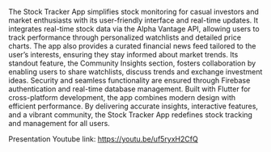 The Stock Tracker App simplifies stock monitoring for casual investors and market enthusiasts with its user-friendly interface and real-time updates. It integrates real-time stock data via the Alpha Vantage API, allowing users to track performance through personalized watchlists and detailed price charts. The app also provides a curated financial news feed tailored to the user’s interests, ensuring they stay informed about market trends. Its standout feature, the Community Insights section, fosters collaboration by enabling users to share watchlists, discuss trends and exchange investment ideas. Security and seamless functionality are ensured through Firebase authentication and real-time database management. Built with Flutter for cross-platform development, the app combines modern design with efficient performance. By delivering accurate insights, interactive features, and a vibrant community, the Stock Tracker App redefines stock tracking and management for all users.


Presentation Youtube link: https://youtu.be/uf5ryxH2CfQ
